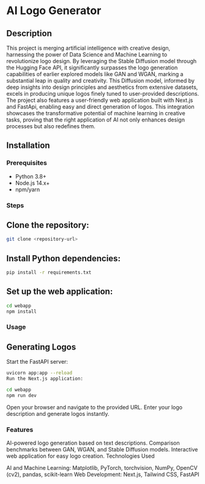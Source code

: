 # AI Logo Generator

## Description
This project is  merging artificial intelligence with creative design, harnessing the power of Data Science and Machine Learning to revolutionize logo design. 
By leveraging the Stable Diffusion model through the Hugging Face API, it significantly surpasses the logo generation capabilities of earlier explored models like GAN and WGAN, 
marking a substantial leap in quality and creativity. This Diffusion model, informed by deep insights into design principles and aesthetics from extensive datasets, excels in producing unique logos 
finely tuned to user-provided descriptions. The project also features a user-friendly web application built with Next.js and FastApi, enabling easy and direct generation of logos. 
This integration showcases the transformative potential of machine learning in creative tasks, proving that the right application of AI not only enhances design processes but also redefines them.

## Installation

### Prerequisites
- Python 3.8+
- Node.js 14.x+
- npm/yarn

### Steps
## Clone the repository:
```bash
git clone <repository-url>
```
## Install Python dependencies:
```bash
pip install -r requirements.txt
```
## Set up the web application:
```bash
cd webapp
npm install
```
### Usage
## Generating Logos
Start the FastAPI server:
```bash
uvicorn app:app --reload
Run the Next.js application:
```

```bash
cd webapp
npm run dev
```

Open your browser and navigate to the provided URL.
Enter your logo description and generate logos instantly.

### Features

AI-powered logo generation based on text descriptions.
Comparison benchmarks between GAN, WGAN, and Stable Diffusion models.
Interactive web application for easy logo creation.
Technologies Used

AI and Machine Learning: Matplotlib, PyTorch, torchvision, NumPy, OpenCV (cv2), pandas, scikit-learn
Web Development: Next.js, Tailwind CSS, FastAPI
